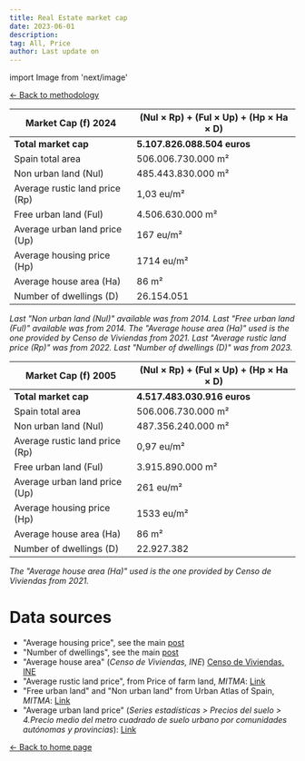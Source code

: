 ```yaml
---
title: Real Estate market cap
date: 2023-06-01
description:
tag: All, Price
author: Last update on
---
```


import Image from 'next/image'

<div class="meta-line"><a class="meta-back" href="/methodology#data-base-access">← Back to methodology</a></div>

| **Market Cap (f) 2024** | **(Nul × Rp) + (Ful × Up) + (Hp × Ha × D)** |
| ---------- | ------------------------------------------ |
| **Total market cap** | **5.107.826.088.504 euros** |
| Spain total area | 506.006.730.000 m² |
| Non urban land (Nul) | 485.443.830.000 m² |
| Average rustic land price (Rp) | 1,03 eu/m² |
| Free urban land (Ful) | 4.506.630.000 m² |
| Average urban land price (Up) | 167 eu/m² |
| Average housing price (Hp) | 1714 eu/m² |
| Average house area (Ha) | 86 m² |
| Number of dwellings (D) | 26.154.051 |

_Last "Non urban land (Nul)" available was from 2014. Last "Free urban land (Ful)" available was from 2014. The "Average house area (Ha)" used is the one provided by Censo de Viviendas from 2021. Last "Average rustic land price (Rp)" was from 2022. Last "Number of dwellings (D)" was from 2023._

| **Market Cap (f) 2005** | **(Nul × Rp) + (Ful × Up) + (Hp × Ha × D)** |
| ---------- | ------------------------------------------ |
| **Total market cap** | **4.517.483.030.916 euros** |
| Spain total area | 506.006.730.000 m² |
| Non urban land (Nul) | 487.356.240.000 m² |
| Average rustic land price (Rp) | 0,97 eu/m² |
| Free urban land (Ful) | 3.915.890.000 m² |
| Average urban land price (Up) | 261 eu/m² |
| Average housing price (Hp) | 1533 eu/m² |
| Average house area (Ha) | 86 m² |
| Number of dwellings (D) | 22.927.382 |

_The "Average house area (Ha)" used is the one provided by Censo de Viviendas from 2021._

# Data sources

- "Average housing price", see the main [post](posts/price)
- "Number of dwellings", see the main [post](posts/stock)
- "Average house area" (_Censo de Viviendas, INE_) [Censo de Viviendas, INE](https://www.ine.es/Censo2021/Informe.do)
- "Average rustic land price", from Price of farm land, _MITMA_: [Link](https://www.mapa.gob.es/es/estadistica/temas/estadisticas-agrarias/economia/encuesta-precios-tierra/)
- "Free urban land" and "Non urban land" from Urban Atlas of Spain, _MITMA_: [Link](http://atlasau.mitma.gob.es/#bbox=-1220276,5446287,1639151,1304442&c=indicator&i=siosim.siosim012&s=2014&view=map1)
- "Average urban land price" (_Series estadísticas > Precios del suelo > 4.Precio medio del metro cuadrado de suelo urbano por comunidades autónomas y provincias_): [Link](https://www.mitma.gob.es/el-ministerio/informacion-estadistica/vivienda-y-actuaciones-urbanas/estadisticas/suelo/estadisticas-de-precios-de-suelo-urbano)

<div class="meta-line"><a class="meta-back" href="/">← Back to home page</a></div>
